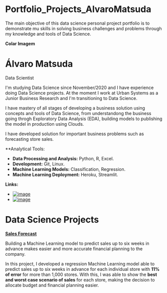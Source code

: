 # Portfolio_Projects_AlvaroMatsuda

The main objective of this data science personal project portfolio is to demonstrate mu skills in solving business challenges and problems through my knowledge and tools of Data Science.

**Colar Imagem**

# Álvaro Matsuda
Data Scientist

I'm studying Data Science since November/2020 and I have experience doing Data Science projects. At the moment I work at Urban Systems as a Junior Business Research and I'm transitioning to Data Science.

I have mastery of all stages of developing a business solution using concepts and tools of Data Science, from understandong the business going throgh Exploratory Data Analysis (EDA), building models to publishing the model in production using Clouds.

I have developed solution for important business problems such as forecasting store sales.

**Analytical Tools:

- **Data Processing and Analysis:** Python, R, Excel.
- **Development:** Git, Linux.
- **Machine Learning Models:** Classification, Regression.
- **Machine Learning Deployment:** Heroku, Streamlit.

**Links:**
- [![image](https://user-images.githubusercontent.com/72954917/120116160-22820e00-c15d-11eb-84f6-aed7249d7754.png)](https://www.linkedin.com/in/alvaromatsuda/)
- [![image](https://user-images.githubusercontent.com/72954917/120116120-f36b9c80-c15c-11eb-8ab5-36361b51a4ee.png)](kazu.mts@gmail.com)

# Data Science Projects
[**Sales Forecast**](https://github.com/AlvaroMatsuda/Rossman_Sales_Prediction)

Building a Machine Learning model to predict sales up to six weeks in advance makes easier and more accurate financial planning to the company.

In this project, I developed a regression Machine Learning model able to predict sales up to six weeks in advance for each individual store with **11% of error** for more than 1,000 stores. With this, I was able to show the **best and worst case scenario of sales** for each store, making the decision to allocate budget and financial planning easier.

